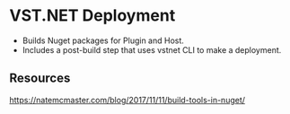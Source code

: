 # VST.NET Deployment

- Builds Nuget packages for Plugin and Host.
- Includes a post-build step that uses vstnet CLI to make a deployment.

## Resources

https://natemcmaster.com/blog/2017/11/11/build-tools-in-nuget/
